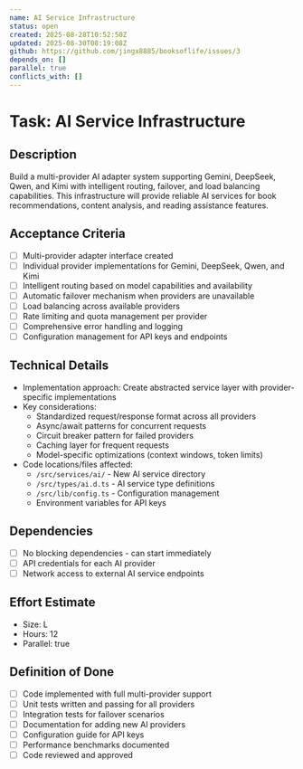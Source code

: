 ```yaml
---
name: AI Service Infrastructure
status: open
created: 2025-08-28T10:52:50Z
updated: 2025-08-30T08:19:08Z
github: https://github.com/jingx8885/booksoflife/issues/3
depends_on: [] 
parallel: true
conflicts_with: []
---
```


# Task: AI Service Infrastructure

## Description
Build a multi-provider AI adapter system supporting Gemini, DeepSeek, Qwen, and Kimi with intelligent routing, failover, and load balancing capabilities. This infrastructure will provide reliable AI services for book recommendations, content analysis, and reading assistance features.

## Acceptance Criteria
- [ ] Multi-provider adapter interface created
- [ ] Individual provider implementations for Gemini, DeepSeek, Qwen, and Kimi
- [ ] Intelligent routing based on model capabilities and availability
- [ ] Automatic failover mechanism when providers are unavailable
- [ ] Load balancing across available providers
- [ ] Rate limiting and quota management per provider
- [ ] Comprehensive error handling and logging
- [ ] Configuration management for API keys and endpoints

## Technical Details
- Implementation approach: Create abstracted service layer with provider-specific implementations
- Key considerations:
  - Standardized request/response format across all providers
  - Async/await patterns for concurrent requests
  - Circuit breaker pattern for failed providers
  - Caching layer for frequent requests
  - Model-specific optimizations (context windows, token limits)
- Code locations/files affected:
  - `/src/services/ai/` - New AI service directory
  - `/src/types/ai.d.ts` - AI service type definitions
  - `/src/lib/config.ts` - Configuration management
  - Environment variables for API keys

## Dependencies
- [ ] No blocking dependencies - can start immediately  
- [ ] API credentials for each AI provider
- [ ] Network access to external AI service endpoints

## Effort Estimate
- Size: L
- Hours: 12
- Parallel: true

## Definition of Done
- [ ] Code implemented with full multi-provider support
- [ ] Unit tests written and passing for all providers
- [ ] Integration tests for failover scenarios
- [ ] Documentation for adding new AI providers
- [ ] Configuration guide for API keys
- [ ] Performance benchmarks documented
- [ ] Code reviewed and approved
